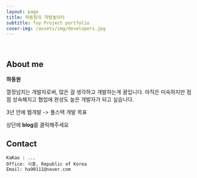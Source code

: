 ```yaml
---
layout: page
title: 하동원의 개발놀이터
subtitle: Toy Project portfolio
cover-img: /assets/img/developers.jpg
---
```


<br/>

## About me

**하동원**

열정넘치는 개발자로써, 많은 걸 생각하고 개발하는게 꿈입니다.
아직은 미숙하지만 점점 성숙해지고 협업에 완성도 높은 개발자가 되고 싶습니다.

3년 안에 웹개발 -> 풀스택 개발 목표

상단에 **blog**를 클릭해주세요

## Contact

```
KaKao : ...
Office: 시흥, Republic of Korea
Email: ha90111@naver.com
```
